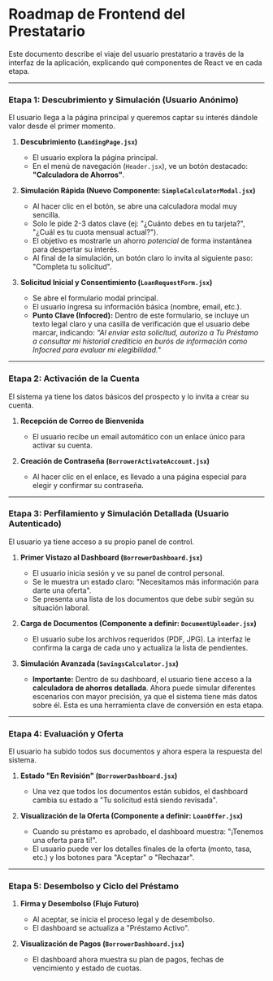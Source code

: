 # Roadmap de Frontend del Prestatario

Este documento describe el viaje del usuario prestatario a través de la interfaz de la aplicación, explicando qué componentes de React ve en cada etapa.

---

### **Etapa 1: Descubrimiento y Simulación (Usuario Anónimo)**

El usuario llega a la página principal y queremos captar su interés dándole valor desde el primer momento.

1.  **Descubrimiento (`LandingPage.jsx`)**
    *   El usuario explora la página principal.
    *   En el menú de navegación (`Header.jsx`), ve un botón destacado: **"Calculadora de Ahorros"**.

2.  **Simulación Rápida (Nuevo Componente: `SimpleCalculatorModal.jsx`)**
    *   Al hacer clic en el botón, se abre una calculadora modal muy sencilla.
    *   Solo le pide 2-3 datos clave (ej: "¿Cuánto debes en tu tarjeta?", "¿Cuál es tu cuota mensual actual?").
    *   El objetivo es mostrarle un ahorro *potencial* de forma instantánea para despertar su interés.
    *   Al final de la simulación, un botón claro lo invita al siguiente paso: "Completa tu solicitud".

3.  **Solicitud Inicial y Consentimiento (`LoanRequestForm.jsx`)**
    *   Se abre el formulario modal principal.
    *   El usuario ingresa su información básica (nombre, email, etc.).
    *   **Punto Clave (Infocred):** Dentro de este formulario, se incluye un texto legal claro y una casilla de verificación que el usuario debe marcar, indicando: *"Al enviar esta solicitud, autorizo a Tu Préstamo a consultar mi historial crediticio en burós de información como Infocred para evaluar mi elegibilidad."*

---

### **Etapa 2: Activación de la Cuenta**

El sistema ya tiene los datos básicos del prospecto y lo invita a crear su cuenta.

1.  **Recepción de Correo de Bienvenida**
    *   El usuario recibe un email automático con un enlace único para activar su cuenta.

2.  **Creación de Contraseña (`BorrowerActivateAccount.jsx`)**
    *   Al hacer clic en el enlace, es llevado a una página especial para elegir y confirmar su contraseña.

---

### **Etapa 3: Perfilamiento y Simulación Detallada (Usuario Autenticado)**

El usuario ya tiene acceso a su propio panel de control.

1.  **Primer Vistazo al Dashboard (`BorrowerDashboard.jsx`)**
    *   El usuario inicia sesión y ve su panel de control personal.
    *   Se le muestra un estado claro: "Necesitamos más información para darte una oferta".
    *   Se presenta una lista de los documentos que debe subir según su situación laboral.

2.  **Carga de Documentos (Componente a definir: `DocumentUploader.jsx`)**
    *   El usuario sube los archivos requeridos (PDF, JPG). La interfaz le confirma la carga de cada uno y actualiza la lista de pendientes.

3.  **Simulación Avanzada (`SavingsCalculator.jsx`)**
    *   **Importante:** Dentro de su dashboard, el usuario tiene acceso a la **calculadora de ahorros detallada**. Ahora puede simular diferentes escenarios con mayor precisión, ya que el sistema tiene más datos sobre él. Esta es una herramienta clave de conversión en esta etapa.

---

### **Etapa 4: Evaluación y Oferta**

El usuario ha subido todos sus documentos y ahora espera la respuesta del sistema.

1.  **Estado "En Revisión" (`BorrowerDashboard.jsx`)**
    *   Una vez que todos los documentos están subidos, el dashboard cambia su estado a "Tu solicitud está siendo revisada".

2.  **Visualización de la Oferta (Componente a definir: `LoanOffer.jsx`)**
    *   Cuando su préstamo es aprobado, el dashboard muestra: "¡Tenemos una oferta para ti!".
    *   El usuario puede ver los detalles finales de la oferta (monto, tasa, etc.) y los botones para "Aceptar" o "Rechazar".

---

### **Etapa 5: Desembolso y Ciclo del Préstamo**

1.  **Firma y Desembolso (Flujo Futuro)**
    *   Al aceptar, se inicia el proceso legal y de desembolso.
    *   El dashboard se actualiza a "Préstamo Activo".

2.  **Visualización de Pagos (`BorrowerDashboard.jsx`)**
    *   El dashboard ahora muestra su plan de pagos, fechas de vencimiento y estado de cuotas.
